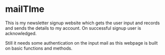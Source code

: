 # mailTIme

This is my newsletter signup website which gets the user input and records 
and sends the details to my account. On successful signup user is acknowledged.

Still it needs some authentication on the input mail as this webpage is built 
on basic functions and methods.
